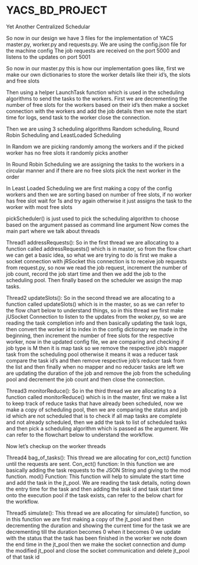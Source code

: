 # YACS_BD_PROJECT
Yet Another Centralized Schedular

So now in our design we have 3 files for the implementation of YACS master.py, worker.py and requests.py. We are using the config.json file for the machine config
The job requests are received on the port 5000 and listens to the updates on port 5001

So now in our master.py this is how our implementation goes like, first we make our own dictionaries to store the worker details like their id’s, the slots and free slots 

Then using a helper LaunchTask function which is used in the scheduling algorithms to send the tasks to the workers. First we are decrementing the number of free slots for the workers based on their id’s then make a socket connection with the workers and add the job details then we note the start time for logs, send task to the worker close the connection.

Then we are using 3 scheduling algorithms Random scheduling, Round Robin Scheduling and LeastLoaded Scheduling

In Random we are picking randomly among the workers and if the picked worker has no free slots it randomly picks another

In Round Robin Scheduling we are assigning the tasks to the workers in a circular manner and if there are no free slots pick the next worker in the order

In Least Loaded Scheduling we are first making a copy of the config workers and then we are sorting based on number of free slots, if no worker has free slot wait for 1s and try again otherwise it just assigns the task to the worker with most free slots

pickScheduler() is just used to pick the scheduling algorithm to choose based on the argument passed as command line argument
Now comes the main part where we talk about threads

Thread1 addressRequests(): So in the first thread we are allocating to a function called addressRequests() which is in master, so from the flow chart we can get a basic idea, so what we are trying to do is first we make a socket connection with jRSocket this connection is to receive job requests from request.py, so now we read the job request, increment the number of job count, record the job start time and then we add the job to the scheduling pool. Then finally based on the scheduler we assign the map tasks.

Thread2 updateSlots():  So in the second thread we are allocating to a function called updateSlots() which is in the master, so as we can refer to the flow chart below to understand things, so in this thread we first make jUSocket Connection to listen to the updates from the woker.py, so we are reading the task completion info and then basically updating the task logs, then convert the worker id to index in the config dictionary we made in the beginning, then increment the number of free slots for the respective worker, now in the updated config file, we are comparing and checking if job type is M then it is map task so we remove the respective job’s mapper task from the scheduling pool otherwise it means it was a reducer task compare the task id’s and then remove respective job’s reducer task from the list and then finally when no mapper and no reducer tasks are left we are updating the duration of the job and remove the job from the scheduling pool and decrement the job count and then close the connection.

Thread3 monitorReduce(): So in the third thread we are allocating to a function called monitorReduce() which is in the master, first we make a list to keep track of reduce tasks that have already been scheduled, now we make a copy of scheduling pool, then we are comparing the status and job id which are not scheduled that is to check if all map tasks are complete and not already scheduled, then we add the task to list of scheduled tasks and then pick a scheduling algorithm which is passed as the argument. We can refer to the flowchart below to understand the workflow.


Now let’s checkup on the worker threads 

Thread4 bag_of_tasks(): This thread we are allocating for con_ect() function until the requests are sent.
Con_ect() function: In this function we are basically adding the task requests to the JSON String and giving to the mod function.
mod() Function: This function will help to simulate the start time and add the task in the jt_pool.
We are reading the task details, noting down the entry time for the task and then adding the task id and task start time onto the execution pool if the task exists, can refer to the below chart for the workflow.

Thread5 simulate(): This thread we are allocating for simulate() function, so in this function we are first making a copy of the jt_pool and then decrementing the duration and showing the current time for the task we are decrementing till the duration becomes 0 when it becomes 0 we update with the status that the task has been finished in the worker we note down the end time in the jt_pool then we make the socket connection and dump the modified jt_pool and close the socket communication and delete jt_pool of that task id
